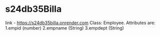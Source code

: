 # s24db35Billa
link - <https://s24db35billa.onrender.com>
Class: Employee. Attributes are:
    1.empid (number)
    2.empname (String)
    3.empdept (String)
  